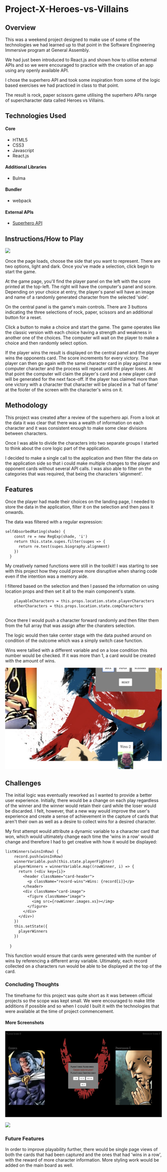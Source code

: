 # Project-X-Heroes-vs-Villains

## Overview

This was a weekend project designed to make use of some of the technologies we had learned up to that point in the Software Engineering Immersive program at General Assembly.

We had just been introduced to React.js and shown how to utilise external APIs and so we were encouraged to practice with the creation of an app using any openly available API.

I chose the superhero API and took some inspiration from some of the logic based exercises we had practiced in class to that point.

The result is rock, paper scissors game utilising the superhero APIs range of supercharacter data called Heroes vs Villains.
 
## Technologies Used

#### Core
* HTML5
* CSS3
* Javascript
* React.js

#### Additional Libraries
* Bulma

#### Bundler
* webpack

#### External APIs

* [Superhero API](https://akabab.github.io/superhero-api/api/)

## Instructions/How to Play

![](Readme-images/landing.png)

Once the page loads, choose the side that you want to represent. There are two options, light and dark. Once you've made a selection, click begin to start the game.

At the game page, you'll find the player panel on the left with the score printed at the top-left. The right will have the computer's panel and score. Depending on your choice at entry, the player's panel will have an image and name of a randomly generated character from the selected 'side'.

On the central panel is the game's main controls. There are 3 buttons indicating the three selections of rock, paper, scissors and an additional button for a reset.

Click a button to make a choice and start the game. The game operates like the classic version with each choice having a strength and weakness in another one of the choices. The computer will wait on the player to make a choice and then randomly select option. 

If the player wins the result is displayed on the central panel and the player wins the opponents card. The score increments for every victory. The player can then go again with the same character card in play against a new computer character and the process will repeat until the player loses. At that point the computer will claim the player's card and a new player card will be generated for the next face-off. If the player has claimed more than one victory with a character that character will be placed in a 'hall of fame' at the footer of the screen with the character's wins on it.  

## Methodology

This project was created after a review of the superhero api. From a look at the data it was clear that there was a wealth of information on each character and it was consistent enough to make some clear divisions between characters.

Once I was able to divide the characters into two separate groups I started to think about the core logic part of the application.

I decided to make a single call to the application and then filter the data on the application side so that i could make multiple changes to the player and opponent cards without several API calls. I was also able to filter on the categories that was required, that being the characters 'alignment'.

## Features

Once the player had made their choices on the landing page, I needed to store the data in the application, filter it on the selection and then pass it onwards.

The data was filtered with a regular expression:

```
selfAbsorbedRating(shade) {
    const re = new RegExp(shade, 'i')
    return this.state.supes.filter(supes => {
      return re.test(supes.biography.alignment)
    })
  }

```
My creatively named functions were still in the toolkit! I was starting to see with this project how they could prove more disruptive when sharing code even if the intention was a memory aide.

I filtered based on the selection and then I passed the information on using location props and then set it all to the main component's state.

```
    playableCharacters = this.props.location.state.playerCharacters
    otherCharacters = this.props.location.state.compCharacters
    
```
Once there I would push a character forward randomly and then filter them from the full array that was assign after the charaters selection.

The logic would then take center stage with the data pushed around on condition of the outcome which was a simply switch case function.

Wins were tallied with a different variable and on a lose condition this number would be checked. If it was more than 1, a card would be created with the amount of wins.

![](Readme-images/wins-in-row.png)


## Challenges

The initial logic was eventually reworked as I wanted to provide a better user experience. Initially, there would be a change on each play regardless of the winner and the winner would retain their card while the loser would be discarded. I felt, however, that a new way would improve the user's experience and create a sense of achievement in the capture of cards that aren't their own as well as a desire to collect wins for a desired character.

My first attempt would attribute a dynamic variable to a character card that won, which would ultimately change each time the 'wins in a row' would change and therefore I had to get creative with how it would be displayed:

```
listWinners(winsInRow) {
    record.push(winsInRow)
    winnerVariable.push(this.state.playerFighter)
    playerWinners = winnerVariable.map((rowWinner, i) => {
      return (<div key={i}>
        <header className="card-header">
          <p className="record-wins">Wins: {record[i]}</p>
        </header>
        <div className="card-image">
          <figure className="image">
            <img src={rowWinner.images.xs}></img>
          </figure>
        </div>
      </div>)
    })
    this.setState({
      playerWinners
    })

  }

```

This function would ensure that cards were generated with the number of wins by referencing a different array variable. Ultimately, each record collected on a characters run would be able to be displayed at the top of the card.

### Concluding Thoughts

The timeframe for this project was quite short as it was between official projects so the scope was kept small. We were encouraged to make little additions if possible and so when I could I built it with the technologies that were available at the time of project commencement.

#### More Screenshots

![](Readme-images/dark-game.png)

![](Readme-images/light-game.png)

### Future Features

In order to improve playability further, there would be single page views of both the cards that had been captured and the ones that had 'wins in a row', with the reward of more character information. More styling work would be added on the main board as well.

 


